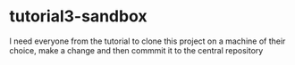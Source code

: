 tutorial3-sandbox
=================

I need everyone from the tutorial to clone this project on a machine of their choice, make a change and then commmit it to the central repository
